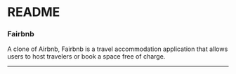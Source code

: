 # README

### Fairbnb

A clone of Airbnb, Fairbnb is a travel accommodation application that allows users to host travelers or book a space free of charge.

***
